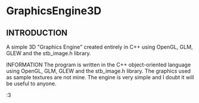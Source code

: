 <h1>GraphicsEngine3D</h1>
<h2>INTRODUCTION</h2>
A simple 3D "Graphics Engine" created entirely in C++ using OpenGL, GLM, GLEW and the stb_image.h library.

INFORMATION
The program is written in the C++ object-oriented language using OpenGL, GLM, GLEW and the stb_image.h library.
The graphics used as sample textures are not mine. The engine is very simple and I doubt it will be useful to anyone.

:3
